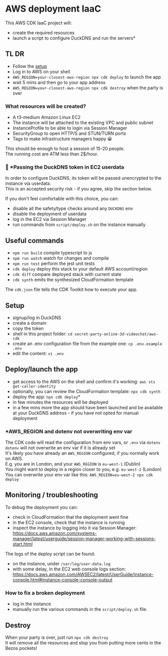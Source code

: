 # AWS deployment IaaC

This AWS CDK IaaC project will:
- create the required resources
- launch a script to configure DuckDNS and run the servers*

## TL DR
- Follow the [setup](#setup)
- Log in to AWS on your shell
- `AWS_REGION=your-closest-aws-region npx cdk deploy` to launch the app
- wait 5 mins and then go to your app address
- `AWS_REGION=your-closest-aws-region npx cdk destroy` when the party is over

### What resources will be created?
- A t3-medium Amazon Linux EC2
- The instance will be attached to the existing VPC and public subnet
- InstanceProfile to be able to login via Session Manager
- SecurityGroup to open HTTP/S and STUN/TURN ports
- Tags to make infrastructure managers happy 😀

This should be enough to host a session of 15-20 people.  
The running cost are ATM less than 2$/hour.  

### 🔔 *Passing the DuckDNS token in EC2 userdata 
In order to configure DuckDNS, its token will be passed unencrypted to the instance via userdata.  
This is an accepted security risk - if you agree, skip the section below.

If you don't feel comfortable with this choice, you can:
- disable all the safety/type checks around any `DUCKDNS` env
- disable the deployment of userdata
- log in the EC2 via Session Manager  
- run commands from `script/deploy.sh` on the instance manually

## Useful commands

 * `npm run build`   compile typescript to js
 * `npm run watch`   watch for changes and compile
 * `npm run test`    perform the jest unit tests
 * `cdk deploy`      deploy this stack to your default AWS account/region
 * `cdk diff`        compare deployed stack with current state
 * `cdk synth`       emits the synthesized CloudFormation template

The `cdk.json` file tells the CDK Toolkit how to execute your app.

## Setup
- signup/log in DuckDNS
- create a domain
- copy the token
- shell in this project folder: `cd secret-party-online-3d-videochat/aws-cdk`
- create an .env configuration file from the example one: `cp .env.example .env`
- edit the content: `vi .env` 

## Deploy/launch the app
- get access to the AWS on the shell and confirm it's working: `aws sts get-caller-identity`
- optionally, you can review the CloudFormation template: `npx cdk synth`
- deploy the app: `npx cdk deploy`*
- in few minutes the resources will be deployed
- in a few mins more the app should have been launched and be available at your DuckDNS address - if you have not opted for manual deployment

### *AWS_REGION and dotenv not overwriting env var
The CDK code will read the configuration from env vars, or `.env` via `dotenv`   
`dotenv` will not overwrite an env var if it is already set  
It's likely you have already an `AWS_REGION` configured, if you normally work on AWS.  
E.g. you are in London, and your `AWS_REGION` is `eu-west-1` (Dublin)  
You might want to deploy in a region closer to you, e.g. `eu-west-2` (London)  
You can overwrite your env var like this: `AWS_REGION=eu-west-2 npx cdk deploy`  

## Monitoring / troubleshooting
To debug the deployment you can:
- check in CloudFormation that the deployment went fine
- in the EC2 console, check that the instance is running 
- inspect the instance by logging into it via Session Manager: https://docs.aws.amazon.com/systems-manager/latest/userguide/session-manager-working-with-sessions-start.html 


The logs of the deploy script can be found:
- on the instance, under `/var/log/user-data.log`
- with some delay, in the EC2 web console logs section: https://docs.aws.amazon.com/AWSEC2/latest/UserGuide/instance-console.html#instance-console-console-output

### How to fix a broken deployment
 - log in the instance
 - manually run the various commands in the `script/deploy.sh` file. 

## Destroy
When your party is over, just run `npx cdk destroy`  
It will remove all the resources and stop you from putting more cents in the Bezos pockets!  
